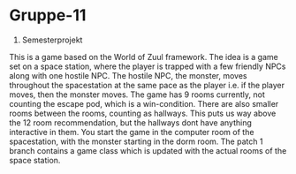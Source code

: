 # Gruppe-11
1. Semesterprojekt

This is a game based on the World of Zuul framework.
The idea is a game set on a space station, where the player is trapped with a few friendly NPCs along with one hostile NPC.
The hostile NPC, the monster, moves throughout the spacestation at the same pace as the player i.e. if the player moves, then the monster moves.
The game has 9 rooms currently, not counting the escape pod, which is a win-condition.
There are also smaller rooms between the rooms, counting as hallways. This puts us way above the 12 room recommendation, but the hallways dont have anything interactive in them.
You start the game in the computer room of the spacestation, with the monster starting in the dorm room.
The patch 1 branch contains a game class which is updated with the actual rooms of the space station. 
